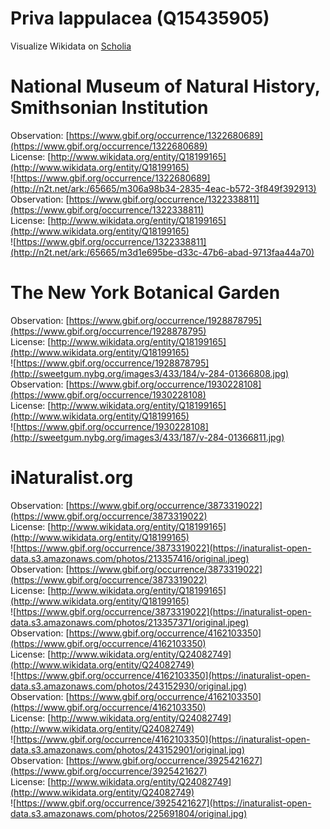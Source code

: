 
Priva lappulacea (Q15435905)
============================
  
Visualize Wikidata on [Scholia](https://scholia.toolforge.org/taxon/Q15435905)
# National Museum of Natural History, Smithsonian Institution
  
Observation: [https://www.gbif.org/occurrence/1322680689](https://www.gbif.org/occurrence/1322680689)  
License: [http://www.wikidata.org/entity/Q18199165](http://www.wikidata.org/entity/Q18199165)  
![https://www.gbif.org/occurrence/1322680689](http://n2t.net/ark:/65665/m306a98b34-2835-4eac-b572-3f849f392913)  
Observation: [https://www.gbif.org/occurrence/1322338811](https://www.gbif.org/occurrence/1322338811)  
License: [http://www.wikidata.org/entity/Q18199165](http://www.wikidata.org/entity/Q18199165)  
![https://www.gbif.org/occurrence/1322338811](http://n2t.net/ark:/65665/m3d1e695be-d33c-47b6-abad-9713faa44a70)
# The New York Botanical Garden
  
Observation: [https://www.gbif.org/occurrence/1928878795](https://www.gbif.org/occurrence/1928878795)  
License: [http://www.wikidata.org/entity/Q18199165](http://www.wikidata.org/entity/Q18199165)  
![https://www.gbif.org/occurrence/1928878795](http://sweetgum.nybg.org/images3/433/184/v-284-01366808.jpg)  
Observation: [https://www.gbif.org/occurrence/1930228108](https://www.gbif.org/occurrence/1930228108)  
License: [http://www.wikidata.org/entity/Q18199165](http://www.wikidata.org/entity/Q18199165)  
![https://www.gbif.org/occurrence/1930228108](http://sweetgum.nybg.org/images3/433/187/v-284-01366811.jpg)
# iNaturalist.org
  
Observation: [https://www.gbif.org/occurrence/3873319022](https://www.gbif.org/occurrence/3873319022)  
License: [http://www.wikidata.org/entity/Q18199165](http://www.wikidata.org/entity/Q18199165)  
![https://www.gbif.org/occurrence/3873319022](https://inaturalist-open-data.s3.amazonaws.com/photos/213357416/original.jpeg)  
Observation: [https://www.gbif.org/occurrence/3873319022](https://www.gbif.org/occurrence/3873319022)  
License: [http://www.wikidata.org/entity/Q18199165](http://www.wikidata.org/entity/Q18199165)  
![https://www.gbif.org/occurrence/3873319022](https://inaturalist-open-data.s3.amazonaws.com/photos/213357371/original.jpeg)  
Observation: [https://www.gbif.org/occurrence/4162103350](https://www.gbif.org/occurrence/4162103350)  
License: [http://www.wikidata.org/entity/Q24082749](http://www.wikidata.org/entity/Q24082749)  
![https://www.gbif.org/occurrence/4162103350](https://inaturalist-open-data.s3.amazonaws.com/photos/243152930/original.jpg)  
Observation: [https://www.gbif.org/occurrence/4162103350](https://www.gbif.org/occurrence/4162103350)  
License: [http://www.wikidata.org/entity/Q24082749](http://www.wikidata.org/entity/Q24082749)  
![https://www.gbif.org/occurrence/4162103350](https://inaturalist-open-data.s3.amazonaws.com/photos/243152901/original.jpg)  
Observation: [https://www.gbif.org/occurrence/3925421627](https://www.gbif.org/occurrence/3925421627)  
License: [http://www.wikidata.org/entity/Q24082749](http://www.wikidata.org/entity/Q24082749)  
![https://www.gbif.org/occurrence/3925421627](https://inaturalist-open-data.s3.amazonaws.com/photos/225691804/original.jpg)